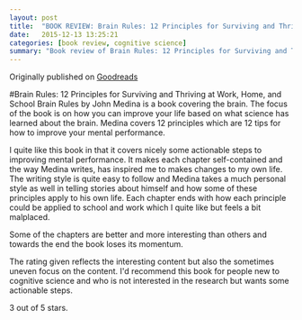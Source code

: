 ```yaml
---
layout: post
title:  "BOOK REVIEW: Brain Rules: 12 Principles for Surviving and Thriving at Work, Home, and School"
date:   2015-12-13 13:25:21
categories: [book review, cognitive science]
summary: "Book review of Brain Rules: 12 Principles for Surviving and Thriving at Work, Home, and School by John Medina."
---
```

Originally published on [Goodreads](https://www.goodreads.com/review/show/1119344214)

#Brain Rules: 12 Principles for Surviving and Thriving at Work, Home, and School
Brain Rules by John Medina is a book covering the brain. The focus of the book is on how you can improve your life based on what science has learned about the brain. Medina covers 12 principles which are 12 tips for how to improve your mental performance.

I quite like this book in that it covers nicely some actionable steps to improving mental performance. It makes each chapter self-contained and the way Medina writes, has inspired me to makes changes to my own life. The writing style is quite easy to follow and Medina takes a much personal style as well in telling stories about himself and how some of these principles apply to his own life. Each chapter ends with how each principle could be applied to school and work which I quite like but feels a bit malplaced.

Some of the chapters are better and more interesting than others and towards the end the book loses its momentum.

The rating given reflects the interesting content but also the sometimes uneven focus on the content.
I'd recommend this book for people new to cognitive science and who is not interested in the research but wants some actionable steps.

3 out of 5 stars.
